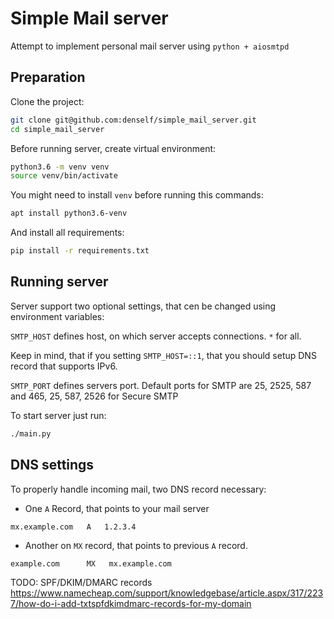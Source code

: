 # Simple Mail server

Attempt to implement personal mail server using `python + aiosmtpd`

## Preparation

Clone the project:
```bash
git clone git@github.com:denself/simple_mail_server.git
cd simple_mail_server
```

Before running server, create virtual environment:
```bash
python3.6 -m venv venv
source venv/bin/activate
```

You might need to install `venv` before running this commands:
```bash
apt install python3.6-venv
```

And install all requirements:
```bash
pip install -r requirements.txt
```

## Running server

Server support two optional settings, that cen be changed using environment 
variables:

`SMTP_HOST` defines host, on which server accepts connections. `*` for all.

Keep in mind, that if you setting `SMTP_HOST=::1`, that you should setup DNS 
record that supports IPv6.


`SMTP_PORT` defines servers port. Default ports for SMTP are 25, 2525, 587 and 
465, 25, 587, 2526 for Secure SMTP
 
To start server just run:
```bash
./main.py
```


## DNS settings

To properly handle incoming mail, two DNS record necessary:

- One `A` Record, that points to your mail server
```
mx.example.com   A   1.2.3.4
```
    
- Another on `MX` record, that points to previous `A` record.
```
example.com      MX   mx.example.com
``` 

TODO: SPF/DKIM/DMARC records
https://www.namecheap.com/support/knowledgebase/article.aspx/317/2237/how-do-i-add-txtspfdkimdmarc-records-for-my-domain
    
    